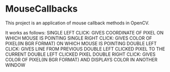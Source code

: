 # MouseCallbacks
This project is an application of mouse callback methods in OpenCV.

It works as follows:
SINGLE LEFT CLICK: GIVES COORDINATE OF PIXEL ON WHICH MOUSE IS POINTING
SINGLE RIGHT CLICK: GIVES COLOR OF PIXEL(IN BGR FORMAT) ON WHICH MOUSE IS POINTING
DOUBLE LEFT CLICK: GIVES LINE FROM PREVIOUS DOUBLE LEFT CLICKED PIXEL TO THE CURRENT DOUBLE LEFT CLICKED PIXEL
DOUBLE RIGHT CLICK: GIVES COLOR OF PIXEL(IN BGR FORMAT) AND DISPLAYS COLOR IN ANOTHER WINDOW
